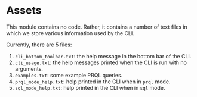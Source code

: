 # Assets

This module contains no code.
Rather,
it contains a number of text files in which we store various information used by the CLI.

Currently,
there are 5 files:

1. `cli_bottom_toolbar.txt`: the help message in the bottom bar of the CLI.
1. `cli_usage.txt`: the help messages printed when the CLI is run with no arguments.
1. `examples.txt`: some example PRQL queries.
1. `prql_mode_help.txt`: help printed in the CLI when in `prql` mode.
1. `sql_mode_help.txt`: help printed in the CLI when in `sql` mode.
